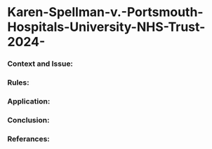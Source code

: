 # Karen-Spellman-v.-Portsmouth-Hospitals-University-NHS-Trust-2024-

### Context and Issue:
### Rules:
### Application:
### Conclusion:




### Referances:
